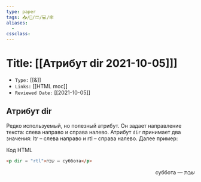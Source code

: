 ```yaml
---
type: paper
tags: 📥️/📜️/🩳/💻/🕸
aliases:
  - 
cssclass: 
---
```




# Title: **[[Атрибут dir 2021-10-05]]]**
- `Type:` [[&]]
- `Links:` [[HTML moc]]
- `Reviewed Date:` [[2021-10-05]]

## Атрибут dir

Редко используемый, но полезный атрибут. Он задает направление текста: слева направо и справа налево. Атрибут `dir` принимает два значения: ltr – слева направо и rtl – справа налево. Далее пример:

Код HTML

```html
<p dir = "rtl">שבת — суббота</p>
```


<p dir = "rtl">שבת — суббота</p>